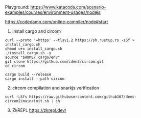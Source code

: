 Playground:
https://www.katacoda.com/scenario-examples/courses/environment-usages/nodejs

https://codedamn.com/online-compiler/node#start

1. install cargo and circom
```
curl --proto '=https' --tlsv1.2 https://sh.rustup.rs -sSf > install_cargo.sh
chmod u+x install_cargo.sh
./install_cargo.sh -y
source "$HOME/.cargo/env"
git clone https://github.com/iden3/circom.git
cd circom

cargo build --release
cargo install --path circom

```

2. circom compilation and snarkjs verification
```
curl -LSfs https://raw.githubusercontent.com/github167/demo-circom2/main/init.sh | sh

```
3. ZkREPL
https://zkrepl.dev/

